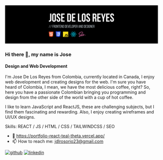 ![Design and Web Development](https://github.com/JoseDLR24/JoseDLR24/blob/main/banner.png)

### Hi there 👋, my name is Jose
#### Design and Web Development

I'm Jose De Los Reyes from Colombia, currently located in Canada, I enjoy web development and creating designs for the web. I'm sure you have heard of Colombia, I mean, we have the most delicious coffee, right?
So, here you have a passionate Colombian bringing you programming and design from the other side of the world with a cup of hot coffee.

 I like to learn JavaScript and ReactJS, these are challenging subjects, but I find them fascinating and rewarding. Also, I enjoy creating wireframes and UI/UX designs.


Skills: REACT / JS / HTML / CSS / TAILWINDCSS / SEO

- 🔭 https://portfolio-react-teal-theta.vercel.app/
- 📫 How to reach me: jdlrosorio23@gmail.com 


[<img src='https://cdn.jsdelivr.net/npm/simple-icons@3.0.1/icons/github.svg' alt='github' height='40'>](https://github.com/JoseDLR24)  [<img src='https://cdn.jsdelivr.net/npm/simple-icons@3.0.1/icons/linkedin.svg' alt='linkedin' height='40'>](https://www.linkedin.com/in/josedvosorio/)  


